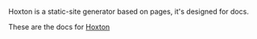 Hoxton is a static-site generator based on pages, it's designed for docs.

These are the docs for [Hoxton](http://mattvagni.github.io/hoxton-docs/)
